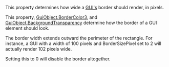 This property determines how wide a [GUI's](https://developer.roblox.com/en-us/api-reference/class/GuiObject) border should render, in pixels.

This property, [GuiObject.BorderColor3](https://developer.roblox.com/en-us/api-reference/property/GuiObject/BorderColor3), and [GuiObject.BackgroundTransparency](https://developer.roblox.com/en-us/api-reference/property/GuiObject/BackgroundTransparency) determine how the border of a GUI element should look.

The border width extends outward the perimeter of the rectangle. For instance, a GUI with a width of 100 pixels and BorderSizePixel set to 2 will actually render 102 pixels wide.

Setting this to 0 will disable the border altogether.
